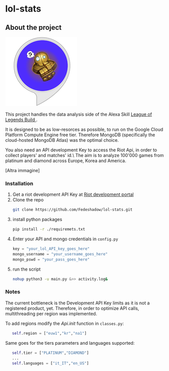 # lol-stats

## About the project
![Logo](images/logo.png)

This project handles the data analysis side of the Alexa Skill [League of Legends Build ](https://it.wikipedia.org/wiki/Lingua_italiana "Lingua italiana").

It is designed to be as low-resorces as possible, to run on the Google Cloud Platform Compute Engine free tier.
Therefore MongoDB (specifically the cloud-hosted MongoDB Atlas) was the optimal choice.

You also need an API development Key to access the Riot Api, in order to collect players' and matches' id.\\
The aim is to analyze 100'000 games from platinum and diamond across Europe, Korea and America.

[Altra immagine]
###  Installation
1. Get a riot development API Key at [Riot development portal](https://developer.riotgames.com)
2. Clone the repo
	```sh 
	git clone https://github.com/Fedeshadow/lol-stats.git
	```
3. install python packages
	```sh 
	pip install -r ./requiremets.txt
	```
4. Enter your API and mongo credentials in  `config.py`
	```python
	key = "your_lol_API_key_goes_here"
	mongo_username = "your_username_goes_here"
	mongo_pswd = "your_pass_goes_here"
	```
5. run the script
	```sh 
	nohup python3 -u main.py &>> activity.log&
	```

### Notes
The current bottleneck is the Development API Key limits as it is not a registered product, yet.
Therefore, in order to optimize API calls, multithreading per region was implemented.

To add regions modify the *Api._init_* function in  `classes.py`:
```python
   self.region = ["euw1","kr","na1"]
```

Same goes for the tiers parameters and languages supported:
```python
   self.tier = ["PLATINUM","DIAMOND"]
   ...
   self.languages = ["it_IT","en_US"]
```
